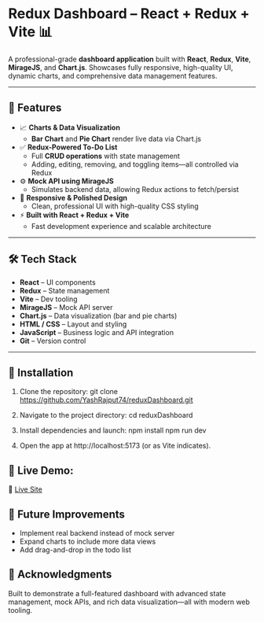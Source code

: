# Redux Dashboard – React + Redux + Vite 📊

A professional-grade **dashboard application** built with **React**, **Redux**, **Vite**, **MirageJS**, and **Chart.js**. Showcases fully responsive, high-quality UI, dynamic charts, and comprehensive data management features.

---

## 🚀 Features

- 📈 **Charts & Data Visualization**  
  - **Bar Chart** and **Pie Chart** render live data via Chart.js
- ✅ **Redux-Powered To-Do List**  
  - Full **CRUD operations** with state management  
  - Adding, editing, removing, and toggling items—all controlled via Redux
- ⚙️ **Mock API using MirageJS**  
  - Simulates backend data, allowing Redux actions to fetch/persist
- 📱 **Responsive & Polished Design**  
  - Clean, professional UI with high-quality CSS styling
- ⚡ **Built with React + Redux + Vite**  
  - Fast development experience and scalable architecture

---

## 🛠️ Tech Stack

- **React** – UI components  
- **Redux** – State management  
- **Vite** – Dev tooling  
- **MirageJS** – Mock API server  
- **Chart.js** – Data visualization (bar and pie charts)  
- **HTML / CSS** – Layout and styling  
- **JavaScript** – Business logic and API integration  
- **Git** – Version control

---


## 🚀 Installation

1. Clone the repository:
   git clone https://github.com/YashRajput74/reduxDashboard.git

2. Navigate to the project directory:
   cd reduxDashboard

3. Install dependencies and launch:
    npm install
    npm run dev

4. Open the app at http://localhost:5173 (or as Vite indicates).


## 📸 Live Demo: 
🔗 [Live Site](https://67f00369d84eae0008de7ceb--stickynotesa.netlify.app/)

## 🧠 Future Improvements
- Implement real backend instead of mock server
- Expand charts to include more data views
- Add drag-and-drop in the todo list

## 🙌 Acknowledgments
Built to demonstrate a full-featured dashboard with advanced state management, mock APIs, and rich data visualization—all with modern web tooling.